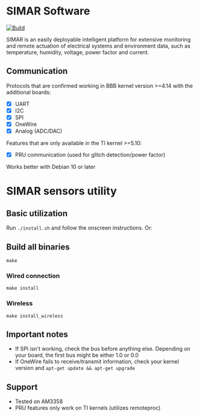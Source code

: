 # SIMAR Software

[![Build](https://github.com/cnpem-iot/simar-software/actions/workflows/c-cpp.yml/badge.svg)](https://github.com/cnpem-iot/simar-software/actions/workflows/c-cpp.yml)

SIMAR is an easily deployable intelligent platform for extensive monitoring and remote actuation of electrical systems and environment data, such as temperature, humidity, voltage, power factor and current. 

## Communication

Protocols that are confirmed working in BBB kernel version >=4.14 with the additional boards:
- [x] UART
- [x] I2C
- [x] SPI
- [x] OneWire
- [x] Analog (ADC/DAC)

Features that are only available in the TI kernel >=5.10:
- [x] PRU communication (used for glitch detection/power factor)

Works better with Debian 10 or later

# SIMAR sensors utility 

## Basic utilization

Run `./install.sh` and follow the onscreen instructions. Or:

## Build all binaries
``` 
make
```

### Wired connection
```
make install
``` 

### Wireless
```
make install_wireless
```

## Important notes
- If SPI isn't working, check the bus before anything else. Depending on your board, the first bus might be either 1.0 or 0.0
- If OneWire fails to receive/transmit information, check your kernel version and `apt-get update && apt-get upgrade`

## Support
- Tested on AM3358
- PRU features only work on TI kernels (utilizes remoteproc)
